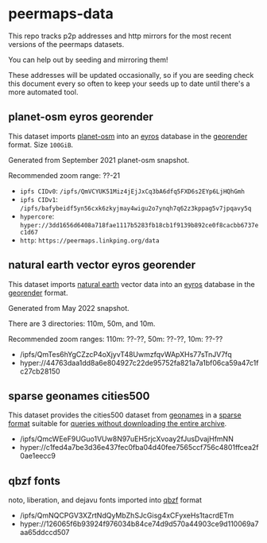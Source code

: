 # peermaps-data

This repo tracks p2p addresses and http mirrors for the most recent versions of
the peermaps datasets.

You can help out by seeding and mirroring them!

These addresses will be updated occasionally, so if you are seeding check this
document every so often to keep your seeds up to date until there's a more
automated tool.

## planet-osm eyros georender

This dataset imports [planet-osm][] into an [eyros][] database in the
[georender][] format. Size `100GiB`.

Generated from September 2021 planet-osm snapshot.

Recommended zoom range: ??-21

* `ipfs CIDv0`: `/ipfs/QmVCYUK51Miz4jEjJxCq3bA6dfq5FXD6s2EYp6LjHQhGmh`
* `ipfs CIDv1`: `/ipfs/bafybeidf5yn56cxk6zkyjmay4wigu2o7ynqh7q62z3kppag5v7jpqavy5q`
* `hypercore`: `hyper://3dd1656d6408a718fae1117b5283fb18cb1f9139b892ce0f8cacbb6737ec1d67`
* `http`: `https://peermaps.linkping.org/data`

[planet-osm]: https://planet.openstreetmap.org/
[eyros]: https://github.com/peermaps/eyros
[georender]: https://github.com/peermaps/docs/blob/master/georender.md

## natural earth vector eyros georender

This dataset imports [natural earth][] vector data into an [eyros][] database in
the [georender][] format.

Generated from May 2022 snapshot.

There are 3 directories: 110m, 50m, and 10m.

Recommended zoom ranges: 110m: ??-??, 50m: ??-??, 10m: ??-??

* /ipfs/QmTes6hYgCZzcP4oXjyvT48UwmzfqvWApXHs77sTnJV7fq
* hyper://44763daa1dd8a6e804927c22de95752fa821a7a1bf06ca59a47c1fc27cb28150

[natural earth]: https://www.naturalearthdata.com/

## sparse geonames cities500

This dataset provides the cities500 dataset from [geonames][] in a
[sparse format](https://github.com/peermaps/sparse-geonames-ingest) suitable for
[queries without downloading the entire archive](https://github.com/peermaps/sparse-geonames-search).

* /ipfs/QmcWEeF9UGuo1VUw8N97uEH5rjcXvoay2fJusDvajHfmNN
* hyper://c1fed4a7be3d36e437fec0fba04d40fee7565ccf756c4801ffcea2f0ae1eecc9

[geonames]: https://download.geonames.org/export/dump/

## qbzf fonts

noto, liberation, and dejavu fonts imported into [qbzf][] format

* /ipfs/QmNQCPGV3XZrtNdQyMbZhSJcGisg4xCFyxeHs1tacrdETm
* hyper://126065f6b93924f976034b84ce74d9d570a44903ce9d110069a7aa65ddccd507

[qbzf]: https://github.com/peermaps/qbzf
